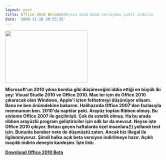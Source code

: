 ```yaml
---
layout: post
title: Office 2010 Beta&#039;nın sana bana versiyonu çıktı indirin
date: '2009-11-18 20:55:35'
---
```


<a href="http://devdala.files.wordpress.com/2009/11/20091117170210.jpg"><img class="aligncenter size-full wp-image-777" title="20091117170210" src="http://devdala.files.wordpress.com/2009/11/20091117170210.jpg" alt="" width="264" height="166" /></a>

<strong>Microsoft'un 2010 yılına bomba gibi düşüreceğini iddia ettiği en büyük iki şey: Visual Studio 2010 ve Office 2010. Mac ler için de Office 2010 çıkaracak olan Windows, Apple'i içten fethetmeyi düşünüyor ellaam. Bana ne ben önümdekine bakarım. Halihazırda Office 2007'den fazlasıyla memnunum ben. 2010'da naptılar peki. Arayüz toptan Ribbon olmuş. Bu sisteme Office 2007 ile geçilmişti. Çok da estetik olmuş. Ha bu arada ribbon arayüzlü program geliştiriciler için sdk lar da mevcut. Neyse işte Office 2010 çıkıyor. Betası geçen haftalarda özel insanlara(!) yollandı test için. Bununla beraber nete de düşmüştü zaten. Ancak biz illegal ile ilgilenmiyoruz. Şimdi halka açık beta versiyon indirilmeye hazır. Açıklı maçıklı indirin deneyin kardeşim. İşte link:</strong>

<a href="http://www.microsoft.com/office/2010/en/download-office-professional-plus/default.aspx"><strong>Download Office 2010 Beta</strong></a>
